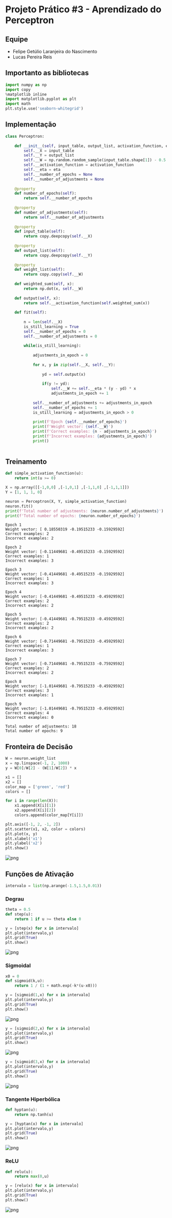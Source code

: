 
# Projeto Prático #3 - Aprendizado do Perceptron
## Equipe
* Felipe Getúlio Laranjeira do Nascimento
* Lucas Pereira Reis

## Importanto as bibliotecas


```python
import numpy as np
import copy
%matplotlib inline
import matplotlib.pyplot as plt
import math
plt.style.use('seaborn-whitegrid')
```

## Implementação


```python
class Perceptron:
    
    def __init__(self, input_table, output_list, activation_function, eta = 0.3):
        self.__X = input_table
        self.__Y = output_list
        self.__W = np.random.random_sample(input_table.shape[1]) - 0.5
        self.__activation_function = activation_function
        self.__eta = eta
        self.__number_of_epochs = None
        self.__number_of_adjustments = None
    
    @property
    def number_of_epochs(self):
        return self.__number_of_epochs
    
    @property
    def number_of_adjustments(self):
        return self.__number_of_adjustments
    
    @property
    def input_table(self):
        return copy.deepcopy(self.__X)
    
    @property
    def output_list(self):
        return copy.deepcopy(self.__Y)
    
    @property
    def weight_list(self):
        return copy.copy(self.__W)
    
    def weighted_sum(self, x):
        return np.dot(x, self.__W)
    
    def output(self, x):
        return self.__activation_function(self.weighted_sum(x))
    
    def fit(self):
        
        n = len(self.__X)
        is_still_learning = True
        self.__number_of_epochs = 0
        self.__number_of_adjustments = 0
        
        while(is_still_learning):
            
            adjustments_in_epoch = 0
            
            for x, y in zip(self.__X, self.__Y):
                
                yd = self.output(x)
                
                if(y != yd):
                    self.__W += self.__eta * (y - yd) * x
                    adjustments_in_epoch += 1
                    
            self.__number_of_adjustments += adjustments_in_epoch
            self.__number_of_epochs += 1
            is_still_learning = adjustments_in_epoch > 0
            
            print(f'Epoch {self.__number_of_epochs}')
            print(f'Weight vector: {self.__W}')
            print(f'Correct examples: {n - adjustments_in_epoch}')
            print(f'Incorrect examples: {adjustments_in_epoch}')
            print()
            
```

## Treinamento


```python
def simple_activation_function(u):
    return int(u >= 0)

X = np.array([[-1,0,0] ,[-1,0,1] ,[-1,1,0] ,[-1,1,1]])
Y = [1, 1, 1, 0]

neuron = Perceptron(X, Y, simple_activation_function)
neuron.fit()
print(f'Total number of adjustments: {neuron.number_of_adjustments}')
print(f'Total number of epochs: {neuron.number_of_epochs}')
```

    Epoch 1
    Weight vector: [ 0.18550319 -0.19515233 -0.15929592]
    Correct examples: 2
    Incorrect examples: 2
    
    Epoch 2
    Weight vector: [-0.11449681 -0.49515233 -0.15929592]
    Correct examples: 1
    Incorrect examples: 3
    
    Epoch 3
    Weight vector: [-0.41449681 -0.49515233 -0.15929592]
    Correct examples: 1
    Incorrect examples: 3
    
    Epoch 4
    Weight vector: [-0.41449681 -0.49515233 -0.45929592]
    Correct examples: 2
    Incorrect examples: 2
    
    Epoch 5
    Weight vector: [-0.41449681 -0.79515233 -0.45929592]
    Correct examples: 2
    Incorrect examples: 2
    
    Epoch 6
    Weight vector: [-0.71449681 -0.79515233 -0.45929592]
    Correct examples: 1
    Incorrect examples: 3
    
    Epoch 7
    Weight vector: [-0.71449681 -0.79515233 -0.75929592]
    Correct examples: 2
    Incorrect examples: 2
    
    Epoch 8
    Weight vector: [-1.01449681 -0.79515233 -0.45929592]
    Correct examples: 3
    Incorrect examples: 1
    
    Epoch 9
    Weight vector: [-1.01449681 -0.79515233 -0.45929592]
    Correct examples: 4
    Incorrect examples: 0
    
    Total number of adjustments: 18
    Total number of epochs: 9
    

## Fronteira de Decisão


```python
W = neuron.weight_list
x = np.linspace(-1, 2, 1000)
y = W[0]/W[2] - (W[1]/W[2]) * x

x1 = []
x2 = []
color_map = ['green', 'red']
colors = []

for i in range(len(X)):
    x1.append(X[i][1])
    x2.append(X[i][2])
    colors.append(color_map[Y[i]])

plt.axis([-1, 2, -1, 2])
plt.scatter(x1, x2, color = colors)
plt.plot(x, y)
plt.xlabel('x1')
plt.ylabel('x2')
plt.show()
```


![png](the_artificial_neuron_perceptron_files/the_artificial_neuron_perceptron_8_0.png)


## Funções de Ativação


```python
intervalo = list(np.arange(-1.5,1.5,0.01))
```

### Degrau


```python
theta = 0.5
def step(u):
    return 1 if u >= theta else 0
```


```python
y = [step(x) for x in intervalo]
plt.plot(intervalo,y)
plt.grid(True)
plt.show()
```


![png](the_artificial_neuron_perceptron_files/the_artificial_neuron_perceptron_13_0.png)


### Sigmoidal


```python
x0 = 0
def sigmoid(k,u):
    return 1 / (1 + math.exp(-k*(u-x0)))
```


```python
y = [sigmoid(1,x) for x in intervalo]
plt.plot(intervalo,y)
plt.grid(True)
plt.show()
```


![png](the_artificial_neuron_perceptron_files/the_artificial_neuron_perceptron_16_0.png)



```python
y = [sigmoid(2,x) for x in intervalo]
plt.plot(intervalo,y)
plt.grid(True)
plt.show()
```


![png](the_artificial_neuron_perceptron_files/the_artificial_neuron_perceptron_17_0.png)



```python
y = [sigmoid(3,x) for x in intervalo]
plt.plot(intervalo,y)
plt.grid(True)
plt.show()
```


![png](the_artificial_neuron_perceptron_files/the_artificial_neuron_perceptron_18_0.png)


### Tangente Hiperbólica


```python
def hyptan(u):
    return np.tanh(u)
```


```python
y = [hyptan(x) for x in intervalo]
plt.plot(intervalo,y)
plt.grid(True)
plt.show()
```


![png](the_artificial_neuron_perceptron_files/the_artificial_neuron_perceptron_21_0.png)


### ReLU


```python
def relu(u):
    return max(0,u)
```


```python
y = [relu(x) for x in intervalo]
plt.plot(intervalo,y)
plt.grid(True)
plt.show()
```


![png](the_artificial_neuron_perceptron_files/the_artificial_neuron_perceptron_24_0.png)

